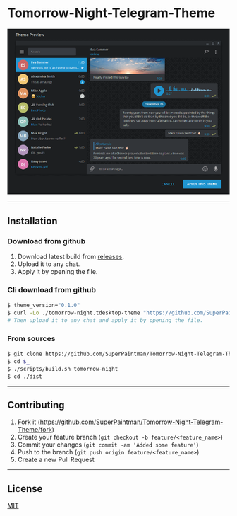 # Tomorrow-Night-Telegram-Theme


![Screenshot][screenshot-image]


--------------------------------------------------------------------------------

## Installation
### Download from github

1. Download latest build from [releases][releases-url].
2. Upload it to any chat.
3. Apply it by opening the file.


### Cli download from github

```sh
$ theme_version="0.1.0"
$ curl -Lo ./tomorrow-night.tdesktop-theme "https://github.com/SuperPaintman/Tomorrow-Night-Telegram-Theme/releases/download/v${theme_version}/tomorrow-night.tdesktop-theme"
# Then upload it to any chat and apply it by opening the file.
```


### From sources

```sh
$ git clone https://github.com/SuperPaintman/Tomorrow-Night-Telegram-Theme ~/Projects/Tomorrow-Night-Telegram-Theme
$ cd $_
$ ./scripts/build.sh tomorrow-night
$ cd ./dist
```

--------------------------------------------------------------------------------

## Contributing

1. Fork it (<https://github.com/SuperPaintman/Tomorrow-Night-Telegram-Theme/fork>)
2. Create your feature branch (`git checkout -b feature/<feature_name>`)
3. Commit your changes (`git commit -am 'Added some feature'`)
4. Push to the branch (`git push origin feature/<feature_name>`)
5. Create a new Pull Request


--------------------------------------------------------------------------------

## License

[MIT][license-url]


[license-url]: LICENSE
[screenshot-image]: README/screenshot.png
[releases-url]: https://github.com/SuperPaintman/Tomorrow-Night-Telegram-Theme/releases
